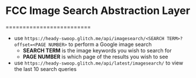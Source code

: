 # FCC Image Search Abstraction Layer
=========================

* use `https://heady-swoop.glitch.me/api/imagesearch/<SEARCH TERM>?offset=<PAGE NUMBER>` to perform a Google image search
    * **SEARCH TERM** is the image keywords you wish to search for
    * **PAGE NUMBER** is which page of the results you wish to see
* use `https://heady-swoop.glitch.me/api/latest/imagesearch/` to view the last 10 search queries

